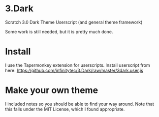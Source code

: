 # 3.Dark
Scratch 3.0 Dark Theme Userscript (and general theme framework)

Some work is still needed, but it is pretty much done.

# Install
I use the Tapermonkey extension for userscripts.
Install userscript from here: <https://github.com/infinitytec/3.Dark/raw/master/3dark.user.js>

# Make your own theme
I included notes so you should be able to find your way around.
Note that this falls under the MIT License, which I found appropriate.
